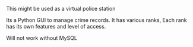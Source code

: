 This might be used as a virtual police station

Its a Python GUI to manage crime records.
It has various ranks, Each rank has its own features and level of access.

Will not work without MySQL
